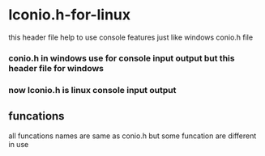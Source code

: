 # lconio.h-for-linux
this header file help to use console features just like windows conio.h file 

### conio.h in  windows use for console input output but this header file for windows 
### now lconio.h is linux console input output 
## funcations
all funcations names are same as conio.h 
but some funcation are different in use

